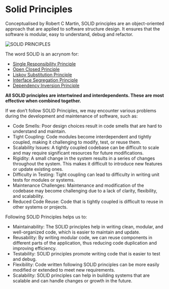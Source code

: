 # Solid Principles
Conceptualised by Robert C Martin, SOLID principles are an object-oriented approach that are applied to software structure design. It ensures that the software is modular, easy to understand, debug and refactor.

![SOLID PRINCIPLES](https://user-images.githubusercontent.com/75598310/233797520-11268c95-7268-4cff-819e-e03aa69c8feb.jpg)


The word SOLID is an acrynom for:
- [Single Responsibility Principle](https://github.com/ramanks19/solid-principles/tree/main/1.%20Single%20Responsibility%20Principle)
- [Open Closed Principle](https://github.com/ramanks19/solid-principles/tree/main/2.%20Open%20Closed%20Principle)
- [Liskov Substitution Principle](https://github.com/ramanks19/solid-principles/tree/main/3.%20Liskov%20Substitution%20Principle)
- [Interface Segregation Principle](https://github.com/ramanks19/solid-principles/tree/main/4.%20Interface%20Segregation%20Principle)
- [Dependency Inversion Principle](https://github.com/ramanks19/solid-principles/tree/main/5.%20Dependency%20Inversion%20Principle)


**All SOLID principles are intertwined and interdependents. These are most effective when combined together.**

If we don’t follow SOLID Principles, we may encounter various problems during the development and maintenance of software, such as:
- Code Smells: Poor design choices result in code smells that are hard to understand and maintain.
- Tight Coupling: Code modules become interdependent and tightly coupled, making it challenging to modify, test, or reuse them.
- Scalability Issues: A tightly coupled codebase can be difficult to scale and may require significant resources for future modifications.
- Rigidity: A small change in the system results in a series of changes throughout the system. This makes it difficult to introduce new features or update existing ones.
- Difficulty in Testing: Tight coupling can lead to difficulty in writing unit tests for modules or systems.
- Maintenance Challenges: Maintenance and modification of the codebase may become challenging due to a lack of clarity, flexibility, and scalability.
- Reduced Code Reuse: Code that is tightly coupled is difficult to reuse in other systems or projects.

Following SOLID Principles helps us to:  
- Maintainability: The SOLID principles help in writing clean, modular, and well-organized code, which is easier to maintain and update.
- Reusability: By writing modular code, we can reuse components in different parts of the application, thus reducing code duplication and improving efficiency.
- Testability: SOLID principles promote writing code that is easier to test and debug.
- Flexibility: Code written following SOLID principles can be more easily modified or extended to meet new requirements.
- Scalability: SOLID principles can help in building systems that are scalable and can handle changes or growth in the future.
